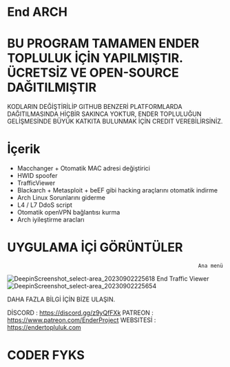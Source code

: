 # End ARCH

# BU PROGRAM TAMAMEN ENDER TOPLULUK İÇİN YAPILMIŞTIR. ÜCRETSİZ VE OPEN-SOURCE DAĞITILMIŞTIR

KODLARIN DEĞİŞTİRİLİP GITHUB BENZERİ PLATFORMLARDA DAĞITILMASINDA HİÇBİR SAKINCA YOKTUR, ENDER TOPLULUĞUN GELİŞMESİNDE BÜYÜK KATKITA BULUNMAK İÇİN CREDIT VEREBİLİRSİNİZ.

# İçerik

- Macchanger + Otomatik MAC adresi değiştirici
- HWID spoofer
- TrafficViewer
- Blackarch + Metasploit + beEF gibi hacking araçlarını otomatik indirme 
- Arch Linux Sorunlarını giderme 
- L4 / L7 DdoS script
- Otomatik openVPN bağlantısı kurma
- Arch iyileştirme aracları

# UYGULAMA İÇİ GÖRÜNTÜLER
                                                                  Ana menü
![DeepinScreenshot_select-area_20230902225618](https://github.com/Cyber-byteX/End-ARCH/assets/55909183/4f085c15-ca6b-4053-8aba-57fcc40611d8)
                                                              End Traffic Viewer
![DeepinScreenshot_select-area_20230902225654](https://github.com/Cyber-byteX/End-ARCH/assets/55909183/065e32fb-c979-4e2c-a4d5-3b2eb21d68ee)


DAHA FAZLA BİLGİ İÇİN BİZE ULAŞIN.

 DİSCORD : https://discord.gg/z9yQfFXk
 PATREON : https://www.patreon.com/EnderProject
 WEBSITESİ : https://endertopluluk.com




# CODER FYKS
